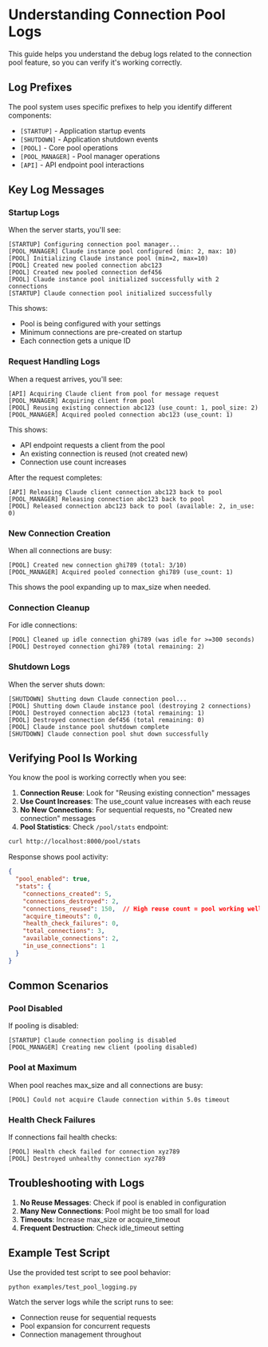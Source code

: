 # Understanding Connection Pool Logs

This guide helps you understand the debug logs related to the connection pool feature, so you can verify it's working correctly.

## Log Prefixes

The pool system uses specific prefixes to help you identify different components:

- `[STARTUP]` - Application startup events
- `[SHUTDOWN]` - Application shutdown events
- `[POOL]` - Core pool operations
- `[POOL_MANAGER]` - Pool manager operations
- `[API]` - API endpoint pool interactions

## Key Log Messages

### Startup Logs

When the server starts, you'll see:

```
[STARTUP] Configuring connection pool manager...
[POOL_MANAGER] Claude instance pool configured (min: 2, max: 10)
[POOL] Initializing Claude instance pool (min=2, max=10)
[POOL] Created new pooled connection abc123
[POOL] Created new pooled connection def456
[POOL] Claude instance pool initialized successfully with 2 connections
[STARTUP] Claude connection pool initialized successfully
```

This shows:
- Pool is being configured with your settings
- Minimum connections are pre-created on startup
- Each connection gets a unique ID

### Request Handling Logs

When a request arrives, you'll see:

```
[API] Acquiring Claude client from pool for message request
[POOL_MANAGER] Acquiring client from pool
[POOL] Reusing existing connection abc123 (use_count: 1, pool_size: 2)
[POOL_MANAGER] Acquired pooled connection abc123 (use_count: 1)
```

This shows:
- API endpoint requests a client from the pool
- An existing connection is reused (not created new)
- Connection use count increases

After the request completes:

```
[API] Releasing Claude client connection abc123 back to pool
[POOL_MANAGER] Releasing connection abc123 back to pool
[POOL] Released connection abc123 back to pool (available: 2, in_use: 0)
```

### New Connection Creation

When all connections are busy:

```
[POOL] Created new connection ghi789 (total: 3/10)
[POOL_MANAGER] Acquired pooled connection ghi789 (use_count: 1)
```

This shows the pool expanding up to max_size when needed.

### Connection Cleanup

For idle connections:

```
[POOL] Cleaned up idle connection ghi789 (was idle for >=300 seconds)
[POOL] Destroyed connection ghi789 (total remaining: 2)
```

### Shutdown Logs

When the server shuts down:

```
[SHUTDOWN] Shutting down Claude connection pool...
[POOL] Shutting down Claude instance pool (destroying 2 connections)
[POOL] Destroyed connection abc123 (total remaining: 1)
[POOL] Destroyed connection def456 (total remaining: 0)
[POOL] Claude instance pool shutdown complete
[SHUTDOWN] Claude connection pool shut down successfully
```

## Verifying Pool Is Working

You know the pool is working correctly when you see:

1. **Connection Reuse**: Look for "Reusing existing connection" messages
2. **Use Count Increases**: The use_count value increases with each reuse
3. **No New Connections**: For sequential requests, no "Created new connection" messages
4. **Pool Statistics**: Check `/pool/stats` endpoint:

```bash
curl http://localhost:8000/pool/stats
```

Response shows pool activity:
```json
{
  "pool_enabled": true,
  "stats": {
    "connections_created": 5,
    "connections_destroyed": 2,
    "connections_reused": 150,  // High reuse count = pool working well
    "acquire_timeouts": 0,
    "health_check_failures": 0,
    "total_connections": 3,
    "available_connections": 2,
    "in_use_connections": 1
  }
}
```

## Common Scenarios

### Pool Disabled

If pooling is disabled:
```
[STARTUP] Claude connection pooling is disabled
[POOL_MANAGER] Creating new client (pooling disabled)
```

### Pool at Maximum

When pool reaches max_size and all connections are busy:
```
[POOL] Could not acquire Claude connection within 5.0s timeout
```

### Health Check Failures

If connections fail health checks:
```
[POOL] Health check failed for connection xyz789
[POOL] Destroyed unhealthy connection xyz789
```

## Troubleshooting with Logs

1. **No Reuse Messages**: Check if pool is enabled in configuration
2. **Many New Connections**: Pool might be too small for load
3. **Timeouts**: Increase max_size or acquire_timeout
4. **Frequent Destruction**: Check idle_timeout setting

## Example Test Script

Use the provided test script to see pool behavior:

```bash
python examples/test_pool_logging.py
```

Watch the server logs while the script runs to see:
- Connection reuse for sequential requests
- Pool expansion for concurrent requests
- Connection management throughout
